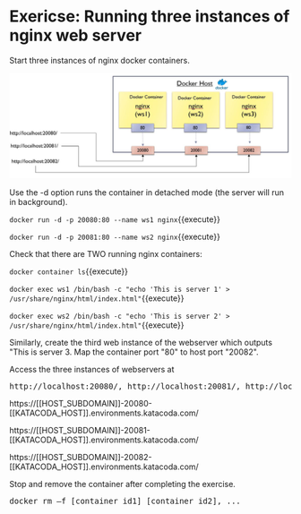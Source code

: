 <h1>Exericse: Running three instances of nginx web server</h1>
Start three instances of nginx docker containers. 

![nginx instances](./assets/nginx.jpg)

Use the -d option runs the container in detached mode (the server will run in background).

`docker run -d -p 20080:80 --name ws1 nginx`{{execute}}

`docker run -d -p 20081:80 --name ws2 nginx`{{execute}}


Check that there are TWO running nginx containers:

`docker container ls`{{execute}}

`docker exec ws1 /bin/bash -c "echo 'This is server 1' > /usr/share/nginx/html/index.html"`{{execute}}

`docker exec ws2 /bin/bash -c "echo 'This is server 2' > /usr/share/nginx/html/index.html"`{{execute}}

Similarly, create the third web instance of the webserver  which outputs "This is server 3. Map the container port "80" to host port "20082".

Access the three instances of webservers at
<pre>http://localhost:20080/, http://localhost:20081/, http://localhost:20082/</pre>

https://[[HOST_SUBDOMAIN]]-20080-[[KATACODA_HOST]].environments.katacoda.com/

https://[[HOST_SUBDOMAIN]]-20081-[[KATACODA_HOST]].environments.katacoda.com/

https://[[HOST_SUBDOMAIN]]-20082-[[KATACODA_HOST]].environments.katacoda.com/

Stop and remove the container after completing the exercise.
<pre>docker rm –f [container_id1] [container_id2], ...</pre>
